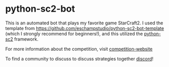 # python-sc2-bot


This is an automated bot that plays my favorite game StarCraft2. I used the template from https://github.com/eschampstudio/python-sc2-bot-template (which I strongly recommend for beginners!), and this utilized the [python-sc2](https://github.com/BurnySc2/python-sc2) framework.

For more information about the competition, visit [competition-website](https://sc2ai.net/)

To find a community to discuss to discuss strategies together [discord](https://discord.gg/RWvpd4csu2)!
